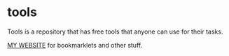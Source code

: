 # tools

Tools is a repository that has free tools that anyone can use for their tasks.

[MY WEBSITE](http://vklyucheno.xyz) for bookmarklets and other stuff.

